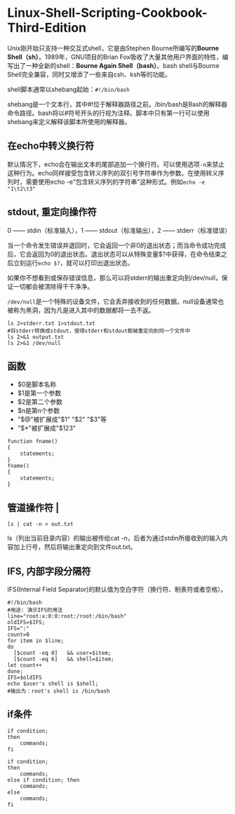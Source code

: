 # Linux-Shell-Scripting-Cookbook-Third-Edition
Unix刚开始只支持一种交互式shell，它是由Stephen Bourne所编写的**Bourne Shell（sh）**。1989年，GNU项目的Brian Fox吸收了大量其他用户界面的特性，编写出了一种全新的shell：**Bourne Again Shell（bash）**。bash shell与Bourne Shell完全兼容，同时又增添了一些来自csh、ksh等的功能。

shell脚本通常以shebang起始：`#!/bin/bash`

shebang是一个文本行，其中#!位于解释器路径之前。/bin/bash是Bash的解释器命令路径。bash将以#符号开头的行视为注释。脚本中只有第一行可以使用shebang来定义解释该脚本所使用的解释器。

## 在echo中转义换行符
默认情况下，echo会在输出文本的尾部追加一个换行符。可以使用选项`-n`来禁止这种行为。echo同样接受包含转义序列的双引号字符串作为参数。在使用转义序列时，需要使用echo -e"包含转义序列的字符串"这种形式。例如`echo -e "1\t2\t3"`


## stdout, 重定向操作符
0 —— stdin（标准输入），1 —— stdout（标准输出），2 —— stderr（标准错误）

当一个命令发生错误并退回时，它会返回一个非0的退出状态；而当命令成功完成后，它会返回为0的退出状态。退出状态可以从特殊变量$?中获得，在命令结束之后立刻运行`echo $?`，就可以打印出退出状态。


如果你不想看到或保存错误信息，那么可以将stderr的输出重定向到/dev/null，保证一切都会被清除得干干净净。

`/dev/null`是一个特殊的设备文件，它会丢弃接收到的任何数据。null设备通常也被称为黑洞，因为凡是进入其中的数据都将一去不返。
```
ls 2>stderr.txt 1>stdout.txt
#将stderr转换成stdout，使得stderr和stdout都被重定向到同一个文件中
ls 2>&1 output.txt
ls 2>&1 /dev/null
```

## 函数
- $0是脚本名称
- $1是第一个参数
- $2是第二个参数
- $n是第n个参数
- "$@"被扩展成"$1" "$2" "$3"等
- "$*"被扩展成"$1$2$3"

```
function fname()
{
    statements;
}
fname()
{
    statements;
}
```
## 管道操作符 |
`ls | cat -n > out.txt`

ls（列出当前目录内容）的输出被传给cat -n，后者为通过stdin所接收到的输入内容加上行号，然后将输出重定向到文件out.txt。

## IFS, 内部字段分隔符
IFS(Internal Field Separator)的默认值为空白字符（换行符、制表符或者空格）。
```
#!/bin/bash
#用途: 演示IFS的用法
line="root:x:0:0:root:/root:/bin/bash"
oldIFS=$IFS;
IFS=":"
count=0
for item in $line;
do
  [$count -eq 0]   && user=$item;
  [$count -eq 6]   && shell=$item;
let count++
done;
IFS=$oldIFS
echo $user's shell is $shell;
#输出为：root's shell is /bin/bash
```
## if条件
```
if condition;
then
    commands;
fi

if condition;
then
    commands;
else if condition; then
    commands;
else
    commands;
fi

```

